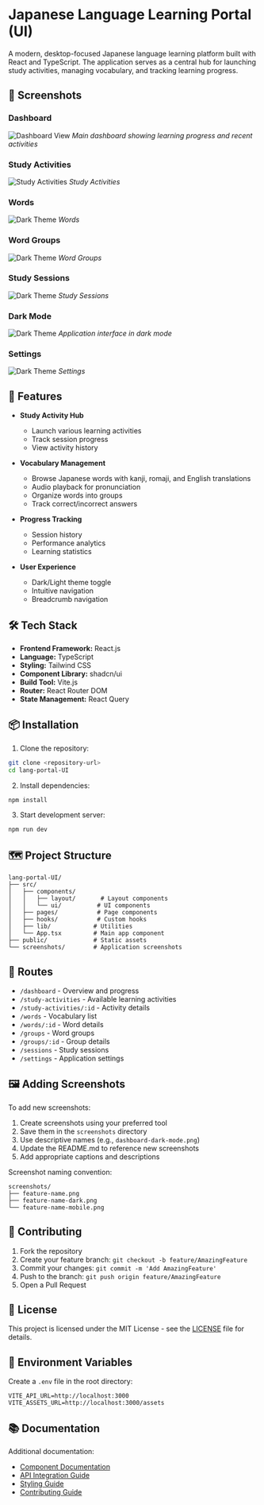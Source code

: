 # Japanese Language Learning Portal (UI)

A modern, desktop-focused Japanese language learning platform built with React and TypeScript. The application serves as a central hub for launching study activities, managing vocabulary, and tracking learning progress.

## 📸 Screenshots

### Dashboard
![Dashboard View](../ScreenShots/langportal-UI/landing.png)
*Main dashboard showing learning progress and recent activities*

### Study Activities
![Study Activities](../ScreenShots/langportal-UI/study-activities.png)
*Study Activities*

### Words
![Dark Theme](../ScreenShots/langportal-UI/words.png)
*Words*

### Word Groups
![Dark Theme](../ScreenShots/langportal-UI/Word-Groups.png)
*Word Groups*

### Study Sessions
![Dark Theme](../ScreenShots/langportal-UI/Study-Sessions.png)
*Study Sessions*

### Dark Mode
![Dark Theme](../ScreenShots/langportal-UI/dark.png)
*Application interface in dark mode*

### Settings
![Dark Theme](../ScreenShots/langportal-UI/settings.png)
*Settings*

## 🚀 Features

- **Study Activity Hub**
  - Launch various learning activities
  - Track session progress
  - View activity history

- **Vocabulary Management**
  - Browse Japanese words with kanji, romaji, and English translations
  - Audio playback for pronunciation
  - Organize words into groups
  - Track correct/incorrect answers

- **Progress Tracking**
  - Session history
  - Performance analytics
  - Learning statistics

- **User Experience**
  - Dark/Light theme toggle
  - Intuitive navigation
  - Breadcrumb navigation

## 🛠️ Tech Stack

- **Frontend Framework:** React.js
- **Language:** TypeScript
- **Styling:** Tailwind CSS
- **Component Library:** shadcn/ui
- **Build Tool:** Vite.js
- **Router:** React Router DOM
- **State Management:** React Query

## 📦 Installation

1. Clone the repository:
```bash
git clone <repository-url>
cd lang-portal-UI
```

2. Install dependencies:
```bash
npm install
```

3. Start development server:
```bash
npm run dev
```

## 🗺️ Project Structure

```
lang-portal-UI/
├── src/
│   ├── components/
│   │   ├── layout/       # Layout components
│   │   └── ui/          # UI components
│   ├── pages/           # Page components
│   ├── hooks/           # Custom hooks
│   ├── lib/            # Utilities
│   └── App.tsx         # Main app component
├── public/             # Static assets
└── screenshots/        # Application screenshots
```

## 📱 Routes

- `/dashboard` - Overview and progress
- `/study-activities` - Available learning activities
- `/study-activities/:id` - Activity details
- `/words` - Vocabulary list
- `/words/:id` - Word details
- `/groups` - Word groups
- `/groups/:id` - Group details
- `/sessions` - Study sessions
- `/settings` - Application settings

## 🖼️ Adding Screenshots

To add new screenshots:

1. Create screenshots using your preferred tool
2. Save them in the `screenshots` directory
3. Use descriptive names (e.g., `dashboard-dark-mode.png`)
4. Update the README.md to reference new screenshots
5. Add appropriate captions and descriptions

Screenshot naming convention:
```
screenshots/
├── feature-name.png
├── feature-name-dark.png
└── feature-name-mobile.png
```

## 🤝 Contributing

1. Fork the repository
2. Create your feature branch: `git checkout -b feature/AmazingFeature`
3. Commit your changes: `git commit -m 'Add AmazingFeature'`
4. Push to the branch: `git push origin feature/AmazingFeature`
5. Open a Pull Request

## 📄 License

This project is licensed under the MIT License - see the [LICENSE](LICENSE) file for details.

## 🔑 Environment Variables

Create a `.env` file in the root directory:

```env
VITE_API_URL=http://localhost:3000
VITE_ASSETS_URL=http://localhost:3000/assets
```

## 📚 Documentation

Additional documentation:
- [Component Documentation](docs/components.md)
- [API Integration Guide](docs/api.md)
- [Styling Guide](docs/styling.md)
- [Contributing Guide](docs/contributing.md)
